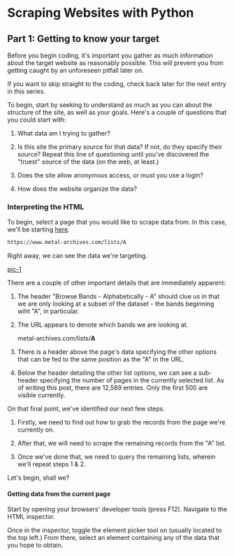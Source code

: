 # Scraping Websites with Python

## Part 1: Getting to know your target

Before you begin coding, it's important you gather as much information about the target website as reasonably possible. This will prevent you from getting caught by an unforeseen pitfall later on.

If you want to skip straight to the coding, check back later for the next entry in this series.

To begin, start by seeking to understand as much as you can about the structure of the site, as well as your goals. Here's a couple of questions that you could start with:

1) What data am I trying to gather?

1) Is this site the primary source for that data? If not, do they specify their source? Repeat this line of questioning until you've discovered the "truest" source of the data (on the web, at least.)

1) Does the site allow anonymous access, or must you use a login?

1) How does the website organize the data?

### Interpreting the HTML

To begin, select a page that you would like to scrape data from. In this case, we'll be starting [here](https://www.metal-archives.com/lists/A).

```txt
https://www.metal-archives.com/lists/A
```

Right away, we can see the data we're targeting.

[pic-1](scraping_metallum-0-1.png)

There are a couple of other important details that are immediately apparent:

1) The header "Browse Bands - Alphabetically - A" should clue us in that we are only looking at a subset of the dataset - the bands beginning wiht "A", in particular.

1) The URL appears to denote which bands we are looking at.

    metal-archives.com/lists/**A**

1) There is a header above the page's data specifying the other options that can be fed to the same position as the "A" in the URL.

1) Below the header detailing the other list options, we can see a sub-header specifying the number of pages in the currently selected list. As of writing this post, there are 12,589 entries. Only the first 500 are visible currently.

On that final point, we've identified our next few steps.

1) Firstly, we need to find out how to grab the records from the page we're currently on.

1) After that, we will need to scrape the remaining records from the "A" list.

1) Once we've done that, we need to query the remaining lists, wherein we'll repeat steps 1 & 2.

Let's begin, shall we?

#### Getting data from the current page

Start by opening your browsers' developer tools (press F12). Navigate to the HTML inspector.

Once in the inspector, toggle the element picker tool on (usually located to the top left.) From there, select an element containing any of the data that you hope to obtain.
